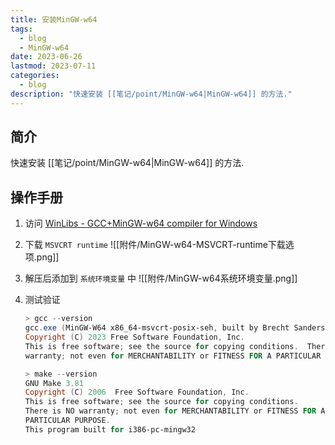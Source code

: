 ```yaml
---
title: 安装MinGW-w64
tags:
  - blog
  - MinGW-w64
date: 2023-06-26
lastmod: 2023-07-11
categories:
  - blog
description: "快速安装 [[笔记/point/MinGW-w64|MinGW-w64]] 的方法."
---
```


## 简介

快速安装 [[笔记/point/MinGW-w64|MinGW-w64]] 的方法.

## 操作手册

1. 访问 [WinLibs - GCC+MinGW-w64 compiler for Windows](https://winlibs.com/#download-release)
2. 下载 `MSVCRT runtime` ![[附件/MinGW-w64-MSVCRT-runtime下载选项.png]]
3. 解压后添加到 `系统环境变量` 中 ![[附件/MinGW-w64系统环境变量.png]]
4. 测试验证

   ```powershell
   > gcc --version
   gcc.exe (MinGW-W64 x86_64-msvcrt-posix-seh, built by Brecht Sanders) 13.1.0
   Copyright (C) 2023 Free Software Foundation, Inc.
   This is free software; see the source for copying conditions.  There is NO
   warranty; not even for MERCHANTABILITY or FITNESS FOR A PARTICULAR PURPOSE.

   > make --version
   GNU Make 3.81
   Copyright (C) 2006  Free Software Foundation, Inc.
   This is free software; see the source for copying conditions.
   There is NO warranty; not even for MERCHANTABILITY or FITNESS FOR A
   PARTICULAR PURPOSE.
   This program built for i386-pc-mingw32
   ```
